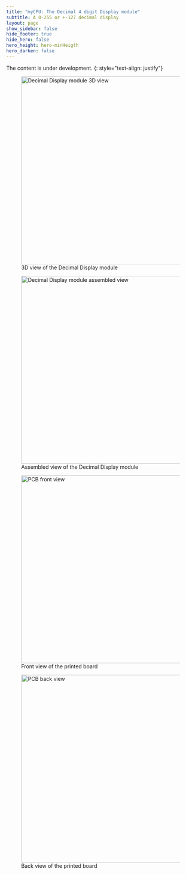 ```yaml
---
title: "myCPU: The Decimal 4 digit Display module"
subtitle: A 0-255 or +-127 decimal display
layout: page
show_sidebar: false
hide_footer: true
hide_hero: false
hero_height: hero-minHeigth
hero_darken: false
---
```

The content is under development.
{: style="text-align: justify"}

<figure class="center">
    <img src="{{ site.baseurl }}/img/mycpu/modules/display/displayAT28C64_3dview.png" alt="Decimal Display module 3D view" title="3D view of the Decimal Display module" width="500px">
    <figcaption>3D view of the Decimal Display module</figcaption>
</figure>
<figure class="center">
    <img src="{{ site.baseurl }}/img/mycpu/modules/display/displayAT28C64_assembled.png" alt="Decimal Display module assembled view" title="Assembled view of the Decimal Display module" width="500px">
    <figcaption>Assembled view of the Decimal Display module</figcaption>
</figure>
<figure class="center">
    <img src="{{ site.baseurl }}/img/mycpu/modules/display/displayAT28C64_clear_front.png" alt="PCB front view" title="Front view of the printed board" width="500px">
    <figcaption>Front view of the printed board</figcaption>
</figure>
<figure class="center">
    <img src="{{ site.baseurl }}/img/mycpu/modules/display/displayAT28C64_clear_back.png" alt="PCB back view" title="Back view of the printed board" width="500px">
    <figcaption>Back view of the printed board</figcaption>
</figure>
